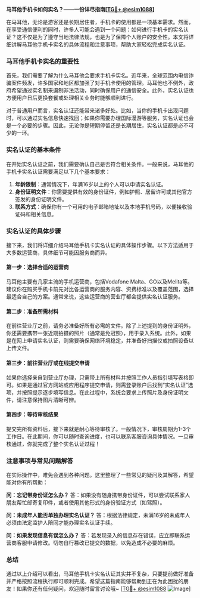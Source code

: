 **马耳他手机卡如何实名？——一份详尽指南[[TG💪+ @esim1088](https://t.me/s/esim1088)]**

在马耳他，无论是游客还是长期居住者，手机卡的使用都是一项基本需求。然而，在享受通信便利的同时，许多人可能会遇到一个问题：如何进行手机卡的实名认证？这不仅是为了遵守当地法律法规，也是为了保障个人账户的安全性。本文将详细讲解马耳他手机卡实名的具体流程和注意事项，帮助大家轻松完成实名认证。

### 马耳他手机卡实名的重要性

首先，我们需要了解为什么马耳他会要求手机卡实名。近年来，全球范围内电信诈骗案件频发，许多国家和地区都加强了对手机卡使用的管理。马耳他也不例外，政府希望通过实名制来遏制非法活动，同时确保用户的通信安全。此外，实名认证也方便用户日后更换套餐或处理相关业务时能够顺利进行。

对于普通用户而言，实名认证还能带来诸多好处。比如，当你的手机卡出现问题时，可以通过实名信息快速找回；如果你需要办理国际漫游等服务，实名认证也会是一个必要的步骤。因此，无论你是短期停留还是长期居住，实名认证都是必不可少的一环。

### 实名认证的基本条件

在开始实名认证之前，我们需要确认自己是否符合相关条件。一般来说，马耳他的手机卡实名认证需要满足以下几个基本要求：

1. **年龄限制**：通常情况下，年满16岁以上的个人可以申请实名认证。
2. **身份证明文件**：你需要提供有效的身份证件，例如护照、居留许可或其他官方签发的身份证明文件。
3. **联系方式**：确保你有一个可用的电子邮箱地址以及本地手机号码，以便接收验证码和相关信息。

### 实名认证的具体步骤

接下来，我们将详细介绍马耳他手机卡实名认证的具体操作步骤。以下方法适用于大多数运营商，具体细节可能因服务商而异。

#### 第一步：选择合适的运营商

马耳他主要有几家主流的手机运营商，包括Vodafone Malta、GO以及Melita等。建议你在购买手机卡前先对比各运营商的服务内容、资费标准以及覆盖范围，选择最适合自己的方案。通常来说，这些运营商的营业厅都会提供实名认证服务。

#### 第二步：准备所需材料

在前往营业厅之前，请务必准备好所有必需的文件。除了上述提到的身份证明外，你还需要携带一张近期拍摄的照片（通常是免冠照），用于录入系统。此外，如果是在网上申请实名认证，则需要确保网络环境稳定，并准备好扫描仪或拍照设备以上传文件。

#### 第三步：前往营业厅或在线提交申请

如果你选择亲自到营业厅办理，只需带上所有材料并按照工作人员指引填写表格即可。如果是通过官方网站或应用程序提交申请，则需登录账户后找到“实名认证”选项，并按照提示逐步填写信息。在此过程中，系统会要求上传照片及身份证明文件，请注意保持图片清晰可辨。

#### 第四步：等待审核结果

提交完所有资料后，接下来就是耐心等待审核了。一般情况下，审核周期为1-3个工作日。在此期间，你可以随时查询进度，也可以联系客服咨询具体情况。一旦审核通过，你就完成了整个实名认证过程！

### 注意事项与常见问题解答

在实际操作中，难免会遇到各种问题。这里整理了一些常见的疑问及其解答，希望能对你有所帮助：

**问：忘记带身份证怎么办？**
答：如果没有随身携带身份证件，可以尝试联系家人朋友帮忙邮寄复印件，或者使用其他形式的身份验证方式（如驾照）。

**问：未成年人能否单独办理实名认证？**
答：根据法律规定，未满16岁的未成年人必须由法定监护人陪同才能办理实名认证手续。

**问：如果发现信息有误怎么办？**
答：若发现录入的信息存在错误，应立即联系运营商客服申请修改。切勿自行篡改已提交的数据，以免造成不必要的麻烦。

### 总结

通过以上介绍可以看出，马耳他手机卡实名认证其实并不复杂，只要提前做好准备并严格按照流程执行即可顺利完成。希望这篇指南能够帮助到正在为此困扰的朋友！如果你还有任何疑问，欢迎随时留言讨论哦~ [[TG💪+ @esim1088](https://t.me/s/esim1088) ![Image](https://i.postimg.cc/4NQfJmqS/Snipaste-2025-05-13-00-14-12.png)]